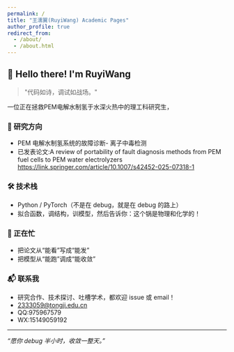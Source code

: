 ```yaml
---
permalink: /
title: "王濡翼(RuyiWang) Academic Pages"
author_profile: true
redirect_from: 
  - /about/
  - /about.html
---
```

## 👋 Hello there! I'm RuyiWang

> "代码如诗，调试如战场。"

一位正在拯救PEM电解水制氢于水深火热中的理工科研究生，  


### 🧠 研究方向
- PEM 电解水制氢系统的故障诊断- 离子中毒检测
- 已发表论文:A review of portability of fault diagnosis methods from PEM fuel cells to PEM water electrolyzers
  https://link.springer.com/article/10.1007/s42452-025-07318-1

### 🛠️ 技术栈
- Python / PyTorch（不是在 debug，就是在 debug 的路上）
- 拟合函数，调结构，训模型，然后告诉你：这个锅是物理和化学的！

### 🧪 正在忙
- 把论文从“能看”写成“能发”
- 把模型从“能跑”调成“能收敛”

### 📬 联系我
- 研究合作、技术探讨、吐槽学术，都欢迎 issue 或 email！
- 2333059@tongji.edu.cn
- QQ:975967579
- WX:15149059192
---

_“愿你 debug 半小时，收敛一整天。”_

